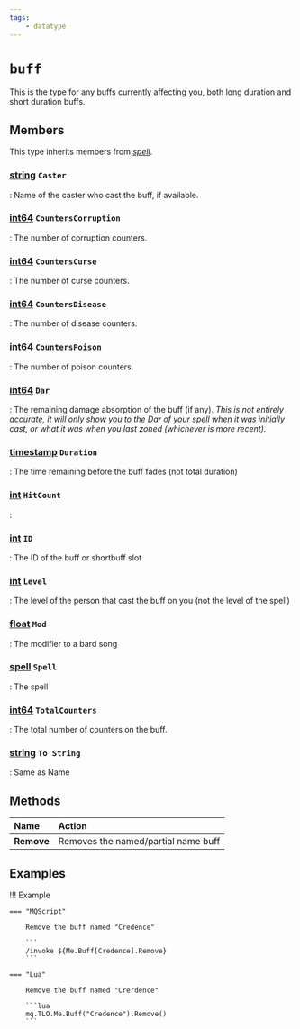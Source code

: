```yaml
---
tags:
    - datatype
---
```

# `buff`

This is the type for any buffs currently affecting you, both long duration and short duration buffs.

## Members

This type inherits members from [_spell_](datatype-spell.md).

### [string][string] `Caster`

:   Name of the caster who cast the buff, if available.

### [int64][int64] `CountersCorruption`

:   The number of corruption counters.

### [int64][int64] `CountersCurse`

:   The number of curse counters.

### [int64][int64] `CountersDisease`

:   The number of disease counters.

### [int64][int64] `CountersPoison`

:   The number of poison counters.

### [int64][int64] `Dar`

:   The remaining damage absorption of the buff (if any). _This is not entirely accurate, it will only show you to the Dar of your spell when it was initially cast, or what it was when you last zoned (whichever is more recent)._

### [timestamp][timestamp] `Duration`

:   The time remaining before the buff fades (not total duration)

### [int][int] `HitCount`

:   

### [int][int] `ID`

:   The ID of the buff or shortbuff slot

### [int][int] `Level`

:   The level of the person that cast the buff on you (not the level of the spell)

### [float][float] `Mod`

:   The modifier to a bard song

### [spell][spell] `Spell`

:   The spell

### [int64][int64] `TotalCounters`

:   The total number of counters on the buff.

### [string][string] `To String`

:   Same as Name


## Methods

| Name | Action |
| :--- | :--- |
| **Remove** | Removes the named/partial name buff |

## Examples

!!! Example

    === "MQScript"

        Remove the buff named "Credence"

        ```
        /invoke ${Me.Buff[Credence].Remove}
        ```
    
    === "Lua"

        Remove the buff named "Crerdence"

        ```lua
        mq.TLO.Me.Buff("Credence").Remove()
        ```

[int]: datatype-int.md
[string]: datatype-string.md
[achievementobj]: datatype-achievementobj.md
[bool]: datatype-bool.md
[time]: datatype-time.md
[achievement]: datatype-achievement.md
[achievementcat]: datatype-achievementcat.md
[altability]: datatype-altability.md
[spell]: datatype-spell.md
[bandolieritem]: #bandolieritem-datatype
[int64]: datatype-int64.md
[timestamp]: datatype-timestamp.md
[float]: datatype-float.md

